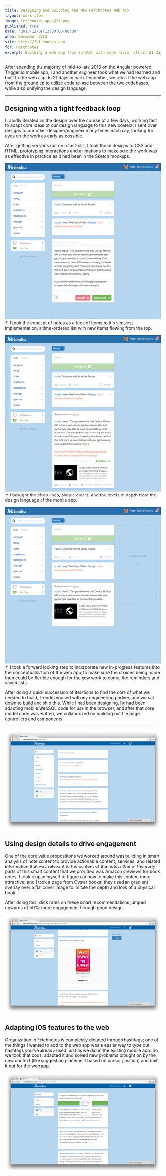 ```yaml
---
title: Designing and Building the New Fetchnotes Web App
layout: work-item
image: fetchnotes-apps@2x.png
published: true
date: '2013-12-01T12:00:00-00:00'
when: December 2013
site: http://fetchnotes.com
for: Fetchnotes
excerpt: Building a web app from scratch with code reuse, all in 21 days.
---
```


After spending the majority of mid-to-late 2013 on the Angular powered Trigger.io mobile app, I and another engineer took what we had learned and built to the web app. In 21 days in early December, we rebuilt the web app from the ground up to utilize code re-use between the two codebases, while also unifying the design language. 

---

## Designing with a tight feedback loop
I rapidly iterated on the design over the course of a few days, working fast to adapt core ideas of our design language to this new context. I sent over designs to our other designer/engineer many times each day, looking for eyes on the work as early as possible. 

After getting versions out on a fast-clip, I took those designs to CSS and HTML, prototyping interactions and animations to make sure the work was as effective in practice as it had been in the Sketch mockups.

![](/images/webapp-concept-1.png)
↑ I took the concept of notes as a feed of items to it's simplest implementation, a time-ordered list with new items flowing from the top.

![](/images/webapp-concept-2.png)
↑ I brought the clean lines, simple colors, and the levels of depth from the design language of the mobile app.

![](/images/webapp-concept-3.png)
↑ I took a forward looking step to incorporate new in-progress features into the conceptualization of the web app, to make sure the choices being made then could be flexible enough for the new work to come, like reminders and saved lists.

After doing a quick succession of iterations to find the core of what we needed to build, I rendezvoused with my engineering partner, and we sat down to build and ship this. While I had been designing, he had been adapting mobile WebSQL code for use in the browser, and after that core model code was written, we collaborated on building out the page controllers and components. 

---

![](/images/web-app-1.png)


## Using design details to drive engagement

One of the core value propositions we worked around was building in smart analysis of note content to provide actionable content, services, and related information that was relevant to the content of the notes. One of the early parts of this smart content that we provided was Amazon previews for book notes. I took it upon myself to figure out how to make this content more attractive, and I took a page from Oyster books: they used an gradient overlay over a flat cover image to imitate the depth and look of a physical book.

After doing this, click rates on these smart recommendations jumped upwards of 50%: more engagement through good design.

![](/images/web-app-2.png)

## Adapting iOS features to the web

Organization in Fetchnotes is completely dictated through hashtags; one of the things I wanted to add to the web app was a easier way to type out hashtags you've already used, just as we did in the existing mobile app. So, we took that code, adapted it and solved new problems brought on by the new context (like suggestion placement based on cursor position) and built it out for the web app.

![](/images/web-app-3.png)
